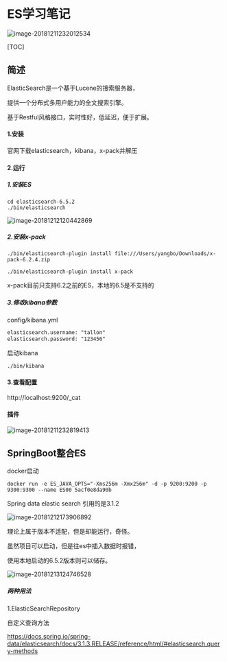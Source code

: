 # ES学习笔记

![image-20181211232012534](/Users/yangbo/Library/Application%20Support/typora-user-images/image-20181211232012534.png)

[TOC]



## 简述

ElasticSearch是一个基于Lucene的搜索服务器，

提供一个分布式多用户能力的全文搜索引擎。

基于Restful风格接口，实时性好，低延迟，便于扩展。





#### 1.安装

官网下载elasticsearch，kibana，x-pack并解压

#### 2.运行

##### 1.安装ES

```
cd elasticsearch-6.5.2 
./bin/elasticsearch
```

![image-20181212120442869](/Users/yangbo/Library/Application%20Support/typora-user-images/image-20181212120442869.png)

##### 2.安装x-pack

```
./bin/elasticsearch-plugin install file:///Users/yangbo/Downloads/x-pack-6.2.4.zip 

./bin/elasticsearch-plugin install x-pack
```

x-pack目前只支持6.2之前的ES，本地的6.5是不支持的

##### 3.修改kibana参数

config/kibana.yml

```xml
elasticsearch.username: "tallon"
elasticsearch.password: "123456"
```

启动kibana

```
./bin/kibana
```



#### 3.查看配置

http://localhost:9200/_cat













#### 插件

![image-20181211232819413](/Users/yangbo/Library/Application%20Support/typora-user-images/image-20181211232819413.png)













## SpringBoot整合ES

docker启动

```
docker run -e ES_JAVA_OPTS="-Xms256m -Xmx256m" -d -p 9200:9200 -p 9300:9300 --name ES00 5acf0e8da90b
```

Spring data elastic search 引用的是3.1.2

![image-20181212173906892](/Users/yangbo/Library/Application%20Support/typora-user-images/image-20181212173906892.png)

理论上属于版本不适配，但是却能运行，奇怪。

虽然项目可以启动，但是往es中插入数据时报错，

使用本地启动的6.5.2版本则可以储存。



![image-20181213124746528](/Users/yangbo/Library/Application%20Support/typora-user-images/image-20181213124746528.png)

##### 两种用法

1.ElasticSearchRepository

自定义查询方法

https://docs.spring.io/spring-data/elasticsearch/docs/3.1.3.RELEASE/reference/html/#elasticsearch.query-methods